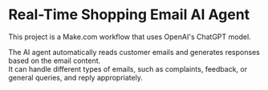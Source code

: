 # Real-Time Shopping Email AI Agent

This project is a Make.com workflow that uses OpenAI's ChatGPT model.  

The AI agent automatically reads customer emails and generates responses based on the email content.  
It can handle different types of emails, such as complaints, feedback, or general queries, and reply appropriately.

